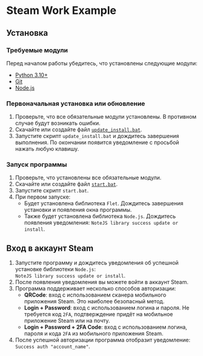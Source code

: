 # Steam Work Example

## Установка

### Требуемые модули
Перед началом работы убедитесь, что установлены следующие модули:  
- [Python 3.10+](https://www.python.org/downloads/)  
- [Git](https://git-scm.com/)  
- [Node.js](https://nodejs.org/)  

### Первоначальная установка или обновление
1. Проверьте, что все обязательные модули установлены. В противном случае будут возникать ошибки.
2. Скачайте или создайте файл [`update_install.bat`](https://github.com/Kostya12rus/steam_work_example/blob/main/update_install.bat).
3. Запустите скрипт `update_install.bat` и дождитесь завершения выполнения. По окончании появится уведомление с просьбой нажать любую клавишу.

### Запуск программы
1. Проверьте, что установлены все обязательные модули.
2. Скачайте или создайте файл [`start.bat`](https://github.com/Kostya12rus/steam_work_example/blob/main/start.bat).
3. Запустите скрипт `start.bat`.
4. При первом запуске:
    - Будет установлена библиотека `Flet`. Дождитесь завершения установки и появления окна программы.
    - Также будет установлена библиотека `Node.js`. Дождитесь появления уведомления: `NoteJS library success update or install`.

## Вход в аккаунт Steam

1. Запустите программу и дождитесь уведомления об успешной установке библиотеки `Node.js`:  
   `NoteJS library success update or install`.
2. После появления уведомления вы можете войти в аккаунт Steam.
3. Программа поддерживает несколько способов авторизации:
    - **QRCode**: вход с использованием сканера мобильного приложения Steam. Это наиболее безопасный метод.
    - **Login + Password**: вход с использованием логина и пароля. Не требуется код `2FA`, подтверждение придёт на мобильное приложение Steam или на почту.
    - **Login + Password + 2FA Code**: вход с использованием логина, пароля и кода `2FA` из мобильного приложения Steam.
4. После успешной авторизации программа отобразит уведомление:  
   `Success auth "account_name"`.